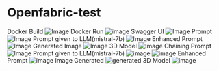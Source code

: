 # Openfabric-test
Docker Build
![Image](https://github.com/user-attachments/assets/c8aad693-6e6e-4b64-9305-7c65bac19944)
Docker Run
![image](https://github.com/user-attachments/assets/c6aca152-ebe9-43ba-a115-96089abead1c)
Swagger UI
![Image](https://github.com/user-attachments/assets/3610e2cb-449c-4422-89ac-ce1ab1299e64)
Prompt
![Image](https://github.com/user-attachments/assets/5e270108-5878-4f1d-947f-c3725fc8c151)
Prompt given to LLM(mistral-7b)
![Image](https://github.com/user-attachments/assets/41b424b1-afe2-4305-9648-5d2657c28453)
Enhanced Prompt
![Image](https://github.com/user-attachments/assets/858a15c3-7c00-4ebf-a14b-ebdbad2dfd8a)
Generated Image
![Image](https://github.com/user-attachments/assets/ed8d9266-6587-4ae1-aa75-c98d9dbd198c)
3D Model
![Image](https://github.com/user-attachments/assets/fd8db007-2b0d-4d79-92b0-e4d9994ded29)
Chaining Prompt
![Image](https://github.com/user-attachments/assets/5eb611ce-d490-4583-9fd8-b85c05aaef53)
Prompt given to LLM(mistral-7b)
![image](https://github.com/user-attachments/assets/36384a30-c0c6-48df-9bb0-77430bf7d27c)
![image](https://github.com/user-attachments/assets/639411e1-1a0b-45c2-b626-d1b08eb94a73)
Enhanced Prompt
![image](https://github.com/user-attachments/assets/18f66657-e744-4498-bbd8-217e532dcf66)
Image Generated
![generated](https://github.com/user-attachments/assets/c59ca990-0448-4b36-b94e-aef6e2ecafcb)
3D Model
![image](https://github.com/user-attachments/assets/c037fc5e-93c1-4794-a53e-e4faafbf9f1d)

